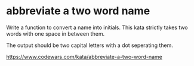 # abbreviate a two word name

Write a function to convert a name into initials. This kata strictly takes two words with one space in between them.

The output should be two capital letters with a dot seperating them.

https://www.codewars.com/kata/abbreviate-a-two-word-name
